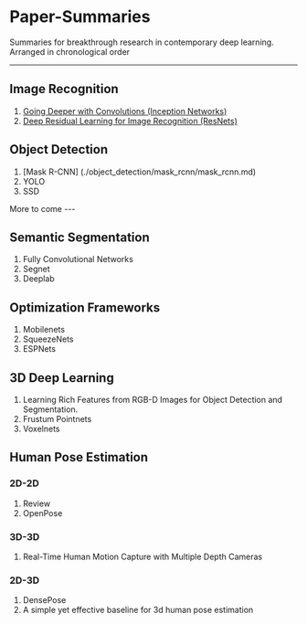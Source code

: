 # Paper-Summaries
Summaries for breakthrough research in contemporary deep learning. Arranged in chronological order

----
## Image Recognition

1. [Going Deeper with Convolutions (Inception Networks)](./image_recognition_frameworks/inception_net/inception_net.md)
2. [Deep Residual Learning for Image Recognition (ResNets)](./image_recognition_frameworks/resnet/resnet.md)

## Object Detection
1. [Mask R-CNN] (./object_detection/mask_rcnn/mask_rcnn.md)
2. YOLO
3. SSD

More to come ---
## Semantic Segmentation
1. Fully Convolutional Networks
2. Segnet
3. Deeplab

## Optimization Frameworks
1. Mobilenets
2. SqueezeNets
3. ESPNets

## 3D Deep Learning
1. Learning Rich Features from RGB-D Images for Object Detection and Segmentation.
2. Frustum Pointnets
3. Voxelnets

## Human Pose Estimation
### 2D-2D
1. Review
2. OpenPose

### 3D-3D
1. Real-Time Human Motion Capture with Multiple Depth Cameras

### 2D-3D
1. DensePose
2. A simple yet effective baseline for 3d human pose estimation